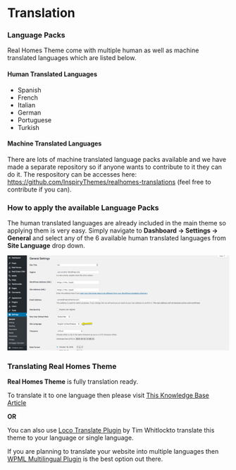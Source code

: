 # **Translation**

### **Language Packs**

Real Homes Theme come with multiple human as well as machine translated languages which are listed below.

#### **Human Translated Languages**

- Spanish
- French
- Italian
- German
- Portuguese
- Turkish

#### **Machine Translated Languages**

There are lots of machine translated language packs available and we have made a separate repository so if anyone wants to contribute to it they can do it. The respository can be accesses here: https://github.com/InspiryThemes/realhomes-translations (feel free to contribute if you can).

### **How to apply the available Language Packs**

The human translated languages are already included in the main theme so applying them is very easy. Simply navigate to **Dashboard → Settings → General** and select any of the 6 available human translated languages from **Site Language** drop down.

![How to apply an available language pack](images/language-packs-translation/select-language.png)

### **Translating Real Homes Theme**

**Real Homes Theme** is fully translation ready.

To translate it to one language then please visit [This Knowledge Base Article](https://support.inspirythemes.com/knowledgebase/how-to-translate-your-theme-to-your-language/)

**OR**

You can also use [Loco Translate Plugin](https://wordpress.org/plugins/loco-translate/) by Tim Whitlockto translate this theme to your language or single language.

If you are planning to translate your website into multiple languages then [WPML Multilingual Plugin](https://wpml.org) is the best option out there.
